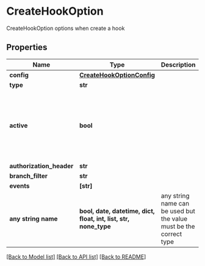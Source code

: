 # CreateHookOption

CreateHookOption options when create a hook

## Properties
Name | Type | Description | Notes
------------ | ------------- | ------------- | -------------
**config** | [**CreateHookOptionConfig**](CreateHookOptionConfig.md) |  | 
**type** | **str** |  | 
**active** | **bool** |  | [optional]  if omitted the server will use the default value of False
**authorization_header** | **str** |  | [optional] 
**branch_filter** | **str** |  | [optional] 
**events** | **[str]** |  | [optional] 
**any string name** | **bool, date, datetime, dict, float, int, list, str, none_type** | any string name can be used but the value must be the correct type | [optional]

[[Back to Model list]](../README.md#documentation-for-models) [[Back to API list]](../README.md#documentation-for-api-endpoints) [[Back to README]](../README.md)



